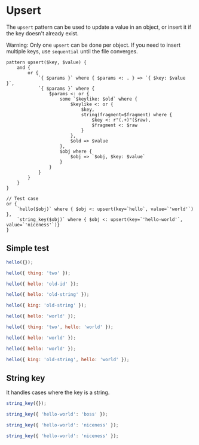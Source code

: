 # Upsert

The `upsert` pattern can be used to update a value in an object, or insert it if the key doesn't already exist.

Warning: Only one `upsert` can be done per object. If you need to insert multiple keys, use `sequential` until the file converges.

```grit
pattern upsert($key, $value) {
    and {
        or {
            `{ $params }` where { $params <: . } => `{ $key: $value }`,
            `{ $params }` where {
                $params <: or {
                    some `$keylike: $old` where {
                        $keylike <: or {
                            $key,
                            string(fragment=$fragment) where {
                                $key <: r"(.+)"($raw),
                                $fragment <: $raw
                            }
                        },
                        $old => $value
                    },
                    $obj where {
                        $obj => `$obj, $key: $value`
                    }
                }
            }
        }
    }
}

// Test case
or {
    `hello($obj)` where { $obj <: upsert(key=`hello`, value=`'world'`) },
    `string_key($obj)` where { $obj <: upsert(key=`'hello-world'`, value=`'niceness'`)}
}
```

## Simple test

```js
hello({});

hello({ thing: 'two' });

hello({ hello: 'old-id' });

hello({ hello: 'old-string' });

hello({ king: 'old-string' });
```

```js
hello({ hello: 'world' });

hello({ thing: 'two', hello: 'world' });

hello({ hello: 'world' });

hello({ hello: 'world' });

hello({ king: 'old-string', hello: 'world' });
```

## String key

It handles cases where the key is a string.

```js
string_key({});

string_key({ 'hello-world': 'boss' });
```

```js
string_key({ 'hello-world': 'niceness' });

string_key({ 'hello-world': 'niceness' });
```
